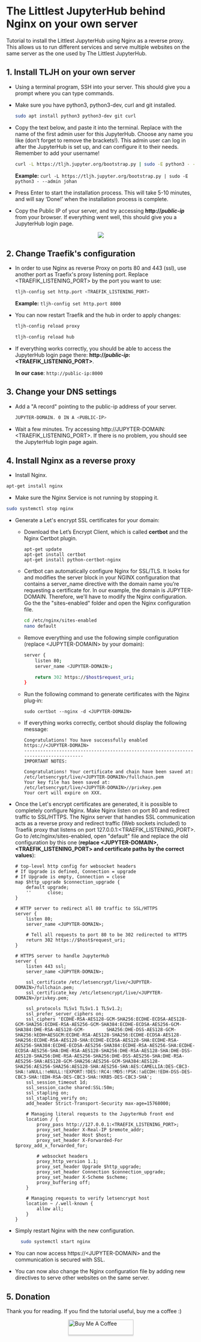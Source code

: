 # The Littlest JupyterHub behind Nginx on your own server
Tutorial to install the Littlest JupyterHub using Nginx as a reverse proxy. This allows us to run different services and serve multiple websites on the same server as the one used by The Littlest JupyterHub.

## 1. Install TLJH on your own server
- Using a terminal program, SSH into your server. This should give you a prompt where you can type commands.
- Make sure you have python3, python3-dev, curl and git installed.

    ```bash 
    sudo apt install python3 python3-dev git curl 
    ```
- Copy the text below, and paste it into the terminal. Replace <admin-user-name> with the name of the first admin user for this JupyterHub. Choose any name you like (don’t forget to remove the brackets!). This admin user can log in after the JupyterHub is set up, and can configure it to their needs. Remember to add your username!

    ```bash 
    curl -L https://tljh.jupyter.org/bootstrap.py | sudo -E python3 - --admin <admin-user-name>
    ``` 
  **Example:** ```curl -L https://tljh.jupyter.org/bootstrap.py | sudo -E python3 - --admin johan```   
  
 - Press Enter to start the installation process. This will take 5-10 minutes, and will say ‘Done!’ when the installation process is complete.
 - Copy the Public IP of your server, and try accessing **http://_public-ip_** from your browser. If everything went well, this should give you a JupyterHub login page.
 <p align="center">
  <img src="https://tljh.jupyter.org/en/latest/_images/first-login.png" />
</p>


## 2. Change Traefik's configuration
- In order to use Nginx as reverse Proxy on ports 80 and 443 (ssl), use another port as Traefix's proxy listening port. Replace <TRAEFIK_LISTENING_PORT> by the port you want to use:
    ```bash 
    tljh-config set http.port <TRAEFIK_LISTENING_PORT>
    ``` 
  **Example:** ```tljh-config set http.port 8000```
       
  
 - You can now restart Traefik and the hub in order to apply changes:  
    ```bash 
    tljh-config reload proxy
    ```   
    ```bash 
    tljh-config reload hub
    ```    
- If everything works correctly, you should be able to access the JupyterHub login page there: **http://_public-ip_:<TRAEFIK_LISTENING_PORT>**.
  
  **In our case**: ```http://public-ip:8000```  
  
  
## 3. Change your DNS settings
- Add a "A record" pointing to the public-ip address of your server.
    ```bash 
    JUPYTER-DOMAIN. 0 IN A <PUBLIC-IP>
    ```  
- Wait a few minutes. Try accessing http://JUPYTER-DOMAIN:<TRAEFIK_LISTENING_PORT>. If there is no problem, you should see the JupyterHub login page again.  
  
  
## 4. Install Nginx as a reverse proxy
- Install Nginx.
```bash 
apt-get install nginx
```  
- Make sure the Nginx Service is not running by stopping it.
```bash 
sudo systemctl stop nginx
```  
  
- Generate a Let's encrypt SSL certificates for your domain:
  - Download the Let’s Encrypt Client, which is called **certbot** and the Nginx Certbot plugin. 
    ```
    apt-get update
    apt-get install certbot
    apt-get install python-certbot-nginx
    ```
  - Certbot can automatically configure Nginx for SSL/TLS. It looks for and modifies the server block in your NGINX configuration that contains a server_name directive with the domain name you’re requesting a certificate for. In our example, the domain is JUPYTER-DOMAIN. Therefore, we'll have to modify the Nginx configuration. Go the the "sites-enabled" folder and open the Nginx configuration file.
      ```bash 
      cd /etc/nginx/sites-enabled
      nano default  
      ```    
  - Remove everything and use the following simple configuration (replace \<JUPYTER-DOMAIN\> by your domain):
    ```bash 
    server {
        listen 80;
        server_name <JUPYTER-DOMAIN>;

        return 302 https://$host$request_uri;
    }
    ```        
  - Run the following command to generate certificates with the Nginx plug‑in:
    ```
    sudo certbot --nginx -d <JUPYTER-DOMAIN>
    ```
    
  - If everything works correctly, certbot should display the following message:
    ```
    Congratulations! You have successfully enabled https://<JUPYTER-DOMAIN> 
    -------------------------------------------------------------------------------------
    IMPORTANT NOTES: 

    Congratulations! Your certificate and chain have been saved at: 
    /etc/letsencrypt/live/<JUPYTER-DOMAIN>/fullchain.pem 
    Your key file has been saved at: 
    /etc/letsencrypt/live/<JUPYTER-DOMAIN>//privkey.pem
    Your cert will expire on XXX.
    ```
- Once the Let's encrypt certificates are generated, it is possible to completely configure Nginx. Make Nginx listen on port 80 and redirect traffic to SSL/HTTPS. The Nginx server that handles SSL communication acts as a reverse proxy and redirect traffic (Web sockets included) to Traefik proxy that listens on port 127.0.0.1:<TRAEFIK_LISTENING_PORT>. Go to /etc/nginx/sites-enabled, open "default" file and replace the old configuration by this one (**replace \<JUPYTER-DOMAIN\>,\<TRAEFIK_LISTENING_PORT\> and certificate paths by the correct values**):
    
    ```
    # top-level http config for websocket headers
    # If Upgrade is defined, Connection = upgrade
    # If Upgrade is empty, Connection = close
    map $http_upgrade $connection_upgrade {
        default upgrade;
        ''      close;
    }

    # HTTP server to redirect all 80 traffic to SSL/HTTPS
    server {
        listen 80;
        server_name <JUPYTER-DOMAIN>;

        # Tell all requests to port 80 to be 302 redirected to HTTPS
        return 302 https://$host$request_uri;
    }

    # HTTPS server to handle JupyterHub
    server {
        listen 443 ssl;
        server_name <JUPYTER-DOMAIN>;

        ssl_certificate /etc/letsencrypt/live/<JUPYTER-DOMAIN>/fullchain.pem;
        ssl_certificate_key /etc/letsencrypt/live/<JUPYTER-DOMAIN>/privkey.pem;

        ssl_protocols TLSv1 TLSv1.1 TLSv1.2;
        ssl_prefer_server_ciphers on;
        ssl_ciphers 'ECDHE-RSA-AES128-GCM-SHA256:ECDHE-ECDSA-AES128-GCM-SHA256:ECDHE-RSA-AES256-GCM-SHA384:ECDHE-ECDSA-AES256-GCM-SHA384:DHE-RSA-AES128-GCM-        SHA256:DHE-DSS-AES128-GCM-SHA256:kEDH+AESGCM:ECDHE-RSA-AES128-SHA256:ECDHE-ECDSA-AES128-SHA256:ECDHE-RSA-AES128-SHA:ECDHE-ECDSA-AES128-SHA:ECDHE-RSA-AES256-SHA384:ECDHE-ECDSA-AES256-SHA384:ECDHE-RSA-AES256-SHA:ECDHE-ECDSA-AES256-SHA:DHE-RSA-AES128-SHA256:DHE-RSA-AES128-SHA:DHE-DSS-AES128-SHA256:DHE-RSA-AES256-SHA256:DHE-DSS-AES256-SHA:DHE-RSA-AES256-SHA:AES128-GCM-SHA256:AES256-GCM-SHA384:AES128-SHA256:AES256-SHA256:AES128-SHA:AES256-SHA:AES:CAMELLIA:DES-CBC3-SHA:!aNULL:!eNULL:!EXPORT:!DES:!RC4:!MD5:!PSK:!aECDH:!EDH-DSS-DES-CBC3-SHA:!EDH-RSA-DES-CBC3-SHA:!KRB5-DES-CBC3-SHA';
        ssl_session_timeout 1d;
        ssl_session_cache shared:SSL:50m;
        ssl_stapling on;
        ssl_stapling_verify on;
        add_header Strict-Transport-Security max-age=15768000;

        # Managing literal requests to the JupyterHub front end
        location / {
            proxy_pass http://127.0.0.1:<TRAEFIK_LISTENING_PORT>;
            proxy_set_header X-Real-IP $remote_addr;
            proxy_set_header Host $host;
            proxy_set_header X-Forwarded-For $proxy_add_x_forwarded_for;

            # websocket headers
            proxy_http_version 1.1;
            proxy_set_header Upgrade $http_upgrade;
            proxy_set_header Connection $connection_upgrade;
            proxy_set_header X-Scheme $scheme;
            proxy_buffering off;
        }

        # Managing requests to verify letsencrypt host
        location ~ /.well-known {
            allow all;
        }
    }
    
    ```
- Simply restart Nginx with the new configuration.
  ```bash
    sudo systemctl start nginx
  ``` 
    
- You can now access https://\<JUPYTER-DOMAIN\> and the communication is secured with SSL.
    
- You can now also change the Nginx configuration file by adding new directives to serve other websites on the same server.
  
## 5. Donation

Thank you for reading. If you find the tutorial useful, buy me a coffee :)
 <html>   
     <a href="https://paypal.me/johjob" target="_blank"><img src="https://www.buymeacoffee.com/assets/img/custom_images/orange_img.png" alt="Buy Me A Coffee" style="height: 41px !important;width: 174px !important;box-shadow: 0px 3px 2px 0px rgba(190, 190, 190, 0.5) !important;-webkit-box-shadow: 0px 3px 2px 0px rgba(190, 190, 190, 0.5) !important;margin:auto; display:block;" ></a>
   </html>    
